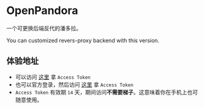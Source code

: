 # OpenPandora

一个可更换后端反代的潘多拉。

You can customized revers-proxy backend with this version. 


## 体验地址
* 可以访问 [这里](http://ai.fakeopen.com/auth) 拿 `Access Token`
* 也可以官方登录，然后访问 [这里](http://chat.openai.com/api/auth/session) 拿 `Access Token`
* `Access Token` 有效期 `14` 天，期间访问**不需要梯子**。这意味着你在手机上也可随意使用。
